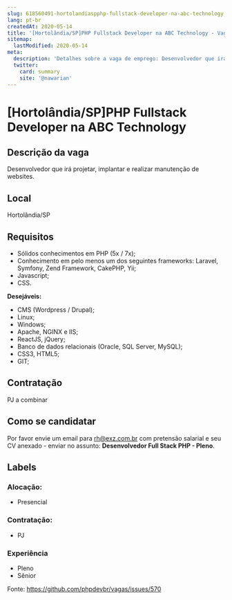 ```yaml
---
slug: 618560491-hortolandiaspphp-fullstack-developer-na-abc-technology
lang: pt-br
createdAt: 2020-05-14
title: '[Hortolândia/SP]PHP Fullstack Developer na ABC Technology - Vaga de Emprego'
sitemap:
  lastModified: 2020-05-14
meta:
  description: 'Detalhes sobre a vaga de emprego: Desenvolvedor que irá projetar, implantar e realizar manutenção de websites.'
  twitter:
    card: summary
    site: '@nawarian'
---
```


# [Hortolândia/SP]PHP Fullstack Developer na ABC Technology

## Descrição da vaga

Desenvolvedor que irá projetar, implantar e realizar manutenção de websites.

## Local

Hortolândia/SP



## Requisitos

- Sólidos conhecimentos em PHP (5x / 7x);
- Conhecimento em pelo menos um dos seguintes frameworks: Laravel, Symfony, Zend Framework, CakePHP, Yii;
- Javascript;
- CSS.



**Desejáveis:**

- CMS (Wordpress / Drupal);
- Linux;
- Windows;
- Apache, NGINX e IIS;
- ReactJS, jQuery;
- Banco de dados relacionais (Oracle, SQL Server, MySQL);
- CSS3, HTML5;
- GIT;


## Contratação

PJ a combinar


## Como se candidatar

Por favor envie um email para rh@exz.com.br com pretensão salarial e seu CV anexado - enviar no assunto: **Desenvolvedor Full Stack PHP - Pleno**. 

## Labels


### Alocação:

- Presencial



### Contratação:

- PJ

### Experiência

- Pleno
- Sênior


Fonte: https://github.com/phpdevbr/vagas/issues/570